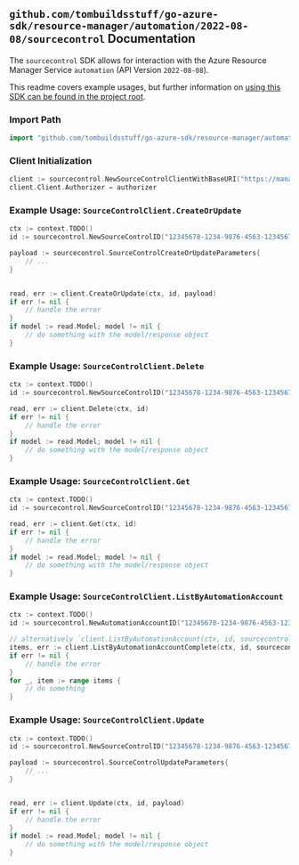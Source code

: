 
## `github.com/tombuildsstuff/go-azure-sdk/resource-manager/automation/2022-08-08/sourcecontrol` Documentation

The `sourcecontrol` SDK allows for interaction with the Azure Resource Manager Service `automation` (API Version `2022-08-08`).

This readme covers example usages, but further information on [using this SDK can be found in the project root](https://github.com/tombuildsstuff/go-azure-sdk/tree/main/docs).

### Import Path

```go
import "github.com/tombuildsstuff/go-azure-sdk/resource-manager/automation/2022-08-08/sourcecontrol"
```


### Client Initialization

```go
client := sourcecontrol.NewSourceControlClientWithBaseURI("https://management.azure.com")
client.Client.Authorizer = authorizer
```


### Example Usage: `SourceControlClient.CreateOrUpdate`

```go
ctx := context.TODO()
id := sourcecontrol.NewSourceControlID("12345678-1234-9876-4563-123456789012", "example-resource-group", "automationAccountValue", "sourceControlValue")

payload := sourcecontrol.SourceControlCreateOrUpdateParameters{
	// ...
}


read, err := client.CreateOrUpdate(ctx, id, payload)
if err != nil {
	// handle the error
}
if model := read.Model; model != nil {
	// do something with the model/response object
}
```


### Example Usage: `SourceControlClient.Delete`

```go
ctx := context.TODO()
id := sourcecontrol.NewSourceControlID("12345678-1234-9876-4563-123456789012", "example-resource-group", "automationAccountValue", "sourceControlValue")

read, err := client.Delete(ctx, id)
if err != nil {
	// handle the error
}
if model := read.Model; model != nil {
	// do something with the model/response object
}
```


### Example Usage: `SourceControlClient.Get`

```go
ctx := context.TODO()
id := sourcecontrol.NewSourceControlID("12345678-1234-9876-4563-123456789012", "example-resource-group", "automationAccountValue", "sourceControlValue")

read, err := client.Get(ctx, id)
if err != nil {
	// handle the error
}
if model := read.Model; model != nil {
	// do something with the model/response object
}
```


### Example Usage: `SourceControlClient.ListByAutomationAccount`

```go
ctx := context.TODO()
id := sourcecontrol.NewAutomationAccountID("12345678-1234-9876-4563-123456789012", "example-resource-group", "automationAccountValue")

// alternatively `client.ListByAutomationAccount(ctx, id, sourcecontrol.DefaultListByAutomationAccountOperationOptions())` can be used to do batched pagination
items, err := client.ListByAutomationAccountComplete(ctx, id, sourcecontrol.DefaultListByAutomationAccountOperationOptions())
if err != nil {
	// handle the error
}
for _, item := range items {
	// do something
}
```


### Example Usage: `SourceControlClient.Update`

```go
ctx := context.TODO()
id := sourcecontrol.NewSourceControlID("12345678-1234-9876-4563-123456789012", "example-resource-group", "automationAccountValue", "sourceControlValue")

payload := sourcecontrol.SourceControlUpdateParameters{
	// ...
}


read, err := client.Update(ctx, id, payload)
if err != nil {
	// handle the error
}
if model := read.Model; model != nil {
	// do something with the model/response object
}
```
